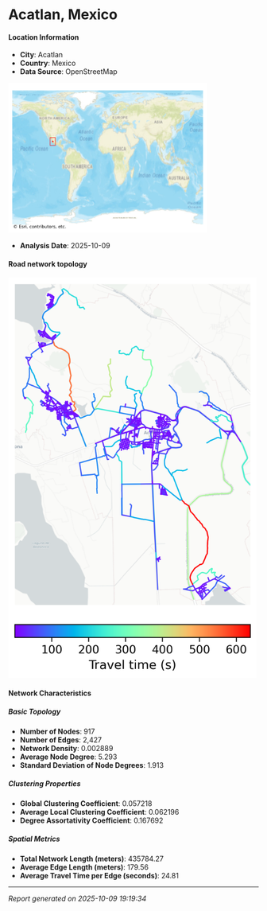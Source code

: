 # Acatlan, Mexico

#### Location Information

- **City**: Acatlan
- **Country**: Mexico
- **Data Source**: OpenStreetMap
<img src="Acatlan_location.png" alt="Acatlan Location Map" width="400" />

- **Analysis Date**: 2025-10-09

#### Road network topology

<img src="Acatlan_network_map.png" alt="Acatlan Road Network Map" width="500"/>

#### Network Characteristics

##### Basic Topology

- **Number of Nodes**: 917
- **Number of Edges**: 2,427
- **Network Density**: 0.002889
- **Average Node Degree**: 5.293
- **Standard Deviation of Node Degrees**: 1.913

##### Clustering Properties

- **Global Clustering Coefficient**: 0.057218
- **Average Local Clustering Coefficient**: 0.062196
- **Degree Assortativity Coefficient**: 0.167692

##### Spatial Metrics

- **Total Network Length (meters)**: 435784.27
- **Average Edge Length (meters)**: 179.56
- **Average Travel Time per Edge (seconds)**: 24.81

---
*Report generated on 2025-10-09 19:19:34*

